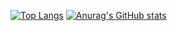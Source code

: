 [![Top Langs](https://github-readme-stats.vercel.app/api/top-langs/?username=robert1811&theme=dracula)](https://github.com/anuraghazra/github-readme-stats)
[![Anurag's GitHub stats](https://github-readme-stats.vercel.app/api?username=robert1811)](https://github.com/anuraghazra/github-readme-stats)
